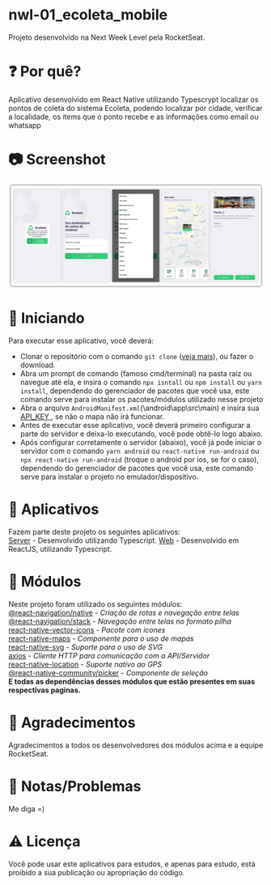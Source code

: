 # nwl-01_ecoleta_mobile
Projeto desenvolvido na Next Week Level pela RocketSeat.

# :question: Por quê? 
Aplicativo desenvolvido em React Native utilizando Typescrypt localizar os pontos de coleta do sistema Ecoleta, podendo localizar por cidade, verificar a localidade, os items que o ponto recebe e as informações como email ou whatsapp </br>

# :camera: Screenshot
![Screenshot](https://github.com/diegodls/nwl-01_ecoleta_mobile/blob/asset/mobile_asset_git.png?raw=true)</br>

# :rocket: Iniciando
Para executar esse aplicativo, você deverá:

* Clonar o repositório com o comando `git clone` ([veja mais](https://help.github.com/pt/github/creating-cloning-and-archiving-repositories/cloning-a-repository)), ou fazer o download.
* Abra um prompt de comando (famoso cmd/terminal) na pasta raiz ou navegue até ela, e insira o comando `npx isntall` ou `npm install` ou `yarn install`, dependendo do gerenciador de pacotes que você usa, este comando serve para instalar os pacotes/módulos utilizado nesse projeto
* Abra o arquivo `AndroidManifest.xml`(\android\app\src\main\) e insira sua [API_KEY ](https://developers.google.com/maps/documentation/javascript/get-api-key), se não o mapa não irá funcionar.
* Antes de executar esse aplicativo, você deverá primeiro configurar a parte do servidor e deixa-lo executando, você pode obtê-lo logo abaixo.
* Após configurar corretamente o servidor (abaixo), você já pode iniciar o servidor com o comando `yarn android` ou `react-native run-android` ou `npx react-native run-android` (troque o android por ios, se for o caso), dependendo do gerenciador de pacotes que você usa, este comando serve para instalar o projeto no emulador/dispositivo.

# :hammer: Aplicativos
Fazem parte deste projeto os seguintes aplicativos: </br>
[Server](https://github.com/diegodls/nwl-01_ecoleta_server) - Desenvolvido utilizando Typescript.
[Web](https://github.com/diegodls/nwl-01_ecoleta_web) - Desenvolvido em ReactJS, utilizando Typescript.

# :nut_and_bolt: Módulos
Neste projeto foram utilizado os seguintes módulos:</br>
[@react-navigation/native](https://reactnavigation.org/) - *Criação de rotas e navegação entre telas*</br>
[@react-navigation/stack](https://reactnavigation.org/docs/stack-navigator/) - *Navegação entre telas no formato pilha*</br>
[react-native-vector-icons](https://oblador.github.io/react-native-vector-icons/) - *Pacote com icones*</br>
[react-native-maps](https://github.com/react-native-community/react-native-maps) - *Componente para o uso de mapas*</br>
[react-native-svg](https://github.com/react-native-community/react-native-svg) - *Suporte para o uso de SVG*</br>
[axios](https://github.com/axios/axios) - *Cliente HTTP para comunicação com a API/Servidor*</br>
[react-native-location](https://github.com/timfpark/react-native-location) - *Suporte nativo ao GPS*</br>
[@react-native-community/picker](https://github.com/react-native-community/react-native-picker) - *Componente de seleção*</br>
**E todas as dependências desses módulos que estão presentes em suas respectivas paginas.**

# :clap: Agradecimentos
Agradecimentos a todos os desenvolvedores dos módulos acima e a equipe RocketSeat.

# :rotating_light: Notas/Problemas
Me diga =)

# :warning: Licença
Você pode usar este aplicativos para estudos, e apenas para estudo, está proibido a sua publicação ou apropriação do código.
